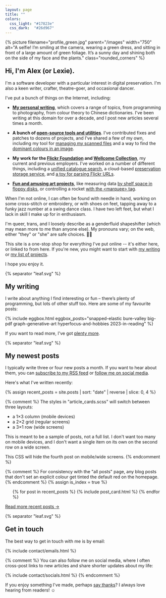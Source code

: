 ```yaml
---
layout: page
title: ""
colors:
  css_light: "#17823e"
  css_dark:  "#26d967"
---
```


<style>
  h2 {
    margin-top: 1em;
  }

  @media screen and (min-width: 750px) {
    img.rounded_corners {
      border-radius: 10px;
    }
  }

  svg[role="separator"] {
    display: block;
  }
</style>

<p class="fullwidth_img">
  {%
    picture
    filename="profile_green.jpg"
    parent="/images"
    width="750"
    alt="A selfie! I’m smiling at the camera, wearing a green dress, and sitting in front of a large amount of green foliage. It’s a sunny day and shining both on the side of my face and the plants."
    class="rounded_corners"
  %}
</p>

## Hi, I'm Alex (or Lexie).

I'm a software developer with a particular interest in digital preservation.
I'm also a keen writer, crafter, theatre-goer, and occasional dancer.

I've put a bunch of things on the Internet, including:

*   [**My personal writing**](/writing/), which covers a range of topics, from programming to photography, from colour theory to Chinese dictionaries.
    I've been writing at this domain for over a decade, and I post new articles several times a month.

*   **A bunch of [open-source tools and utilities][oss]**.
    I've contributed fixes and patches to dozens of projects, and I've shared a few of my own, including my tool for [managing my scanned files](https://github.com/alexwlchan/docstore) and a way to find the [dominant colours in an image](https://github.com/alexwlchan/dominant_colours).

*   **My work for the [Flickr Foundation](https://github.com/Flickr-Foundation) and [Wellcome Collection](/projects/#wellcome-collection)**, my current and previous employers.
    I've worked on a number of different things, including a [unified catalogue search][search], a cloud-based [preservation storage service][storage], and [a toy for parsing Flickr URLs][flinumeratr].

*   [**Fun and amusing art projects**][fun_stuff], like measuring data [by shelf space in floppy disks](https://howlongismydata.glitch.me/), or controlling a rocket [with the &lt;marquee&gt; tag](https://marquee-rocket.glitch.me/).

When I'm not online, I can often be found with needle in hand, working on some cross-stitch or embroidery, or with shoes on feet, tapping away to a funky jazz number at a swing dance class.
I have two left feet, but what I lack in skill I make up for in enthusiasm.

I'm queer, trans, and I loosely describe as a genderfluid shapeshifter (which may mean more to me than anyone else).
My pronouns vary; on the web, either "they" or "she" are safe choices. 🏳️‍🌈

This site is a one-stop shop for everything I've put online -- it's either here, or linked to from here.
If you're new, you might want to start with [my writing](/writing/) or [my list of projects](/projects/).

I hope you enjoy it.

[flinumeratr]: https://www.flickr.org/introducing-flinumeratr-our-first-toy/
[search]: https://stacks.wellcomecollection.org/building-our-new-unified-collections-search-ed399c412b01
[storage]: https://stacks.wellcomecollection.org/building-wellcome-collections-new-archival-storage-service-3f68ff21927e
[oss]: /projects/#personal-tools
[fun_stuff]: /projects/#fun-stuff


  {% separator "leaf.svg" %}


## My writing

I write about anything I find interesting or fun – there’s plenty of programming, but lots of other stuff too.
Here are some of my favourite posts:

{%
  include
  eggbox.html
  eggbox_posts="snapped-elastic bure-valley big-pdf graph-generative-art hyperfocus-and-hobbies 2023-in-reading"
%}

If you want to read more, I've got [plenty more](/writing/).


  {% separator "leaf.svg" %}


## My newest posts

I typically write three or four new posts a month.
If you want to hear about them, you can [subscribe to my RSS feed](/atom.xml) or [follow me on social media](/contact/).

Here's what I've written recently:

{% assign recent_posts = site.posts | sort: "date" | reverse | slice: 0, 4 %}

{% comment %}
  The styles in "article_cards.scss" will switch between three layouts:

  *   a 1×3 column (mobile devices)
  *   a 2×2 grid (regular screens)
  *   a 3×1 row (wide screens)

  This is meant to be a sample of posts, not a full list.  I don't want
  too many on mobile devices, and I don't want a single item on its own
  on the second row on a wide screen.

  This CSS will hide the fourth post on mobile/wide screens.
{% endcomment %}

<style>
  @media screen and (max-width: 500px) {
    #recent_posts li:nth-child(4) {
      display: none;
    }
  }

  @media screen and (min-width: 1000px) {
    #recent_posts li:nth-child(4) {
      display: none;
    }
  }
</style>

{% comment %}
  For consistency with the "all posts" page, any blog posts that don't
  set an explicit colour get tinted the default red on the homepage.
{% endcomment %}
{% assign is_index = true %}

<ul id="recent_posts" class="post_cards">
{% for post in recent_posts %}
  {% include post_card.html %}
{% endfor %}
</ul>

[Read more recent posts &rarr;](/all-posts/)






  {% separator "leaf.svg" %}



<h2 id="contact">Get in touch</h2>

The best way to get in touch with me is by email:

{% include contact/emails.html %}

{% comment %}
  You can also follow me on social media, where I often cross-post links to new articles and share shorter updates about my life:

  {% include contact/socials.html %}
{% endcomment %}

If you enjoy something I've made, perhaps [say thanks](/say-thanks/)?
I always love hearing from readers! ☺️
